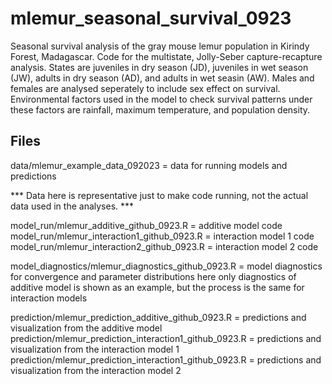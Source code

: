 # mlemur_seasonal_survival_0923
Seasonal survival analysis of the gray mouse lemur population in Kirindy Forest, Madagascar.
Code for the multistate, Jolly-Seber capture-recapture analysis.
States are juveniles in dry season (JD), juveniles in wet season (JW), adults in dry season (AD), and adults in wet seasin (AW).
Males and females are analysed seperately to include sex effect on survival.
Environmental factors used in the model to check survival patterns under these factors are rainfall, maximum temperature, and population density.


## Files

data/mlemur_example_data_092023 = data for running models and predictions

*** Data here is representative just to make code running, not the actual data used in the analyses. ***

model_run/mlemur_additive_github_0923.R = additive model code
model_run/mlemur_interaction1_github_0923.R = interaction model 1 code
model_run/mlemur_interaction2_github_0923.R = interaction model 2 code

model_diagnostics/mlemur_diagnostics_github_0923.R = model diagnostics for convergence and parameter distributions
here only diagnostics of additive model is shown as an example, but the process is the same for interaction models

prediction/mlemur_prediction_additive_github_0923.R = predictions and visualization from the additive model
prediction/mlemur_prediction_interaction1_github_0923.R = predictions and visualization from the interaction model 1
prediction/mlemur_prediction_interaction1_github_0923.R = predictions and visualization from the interaction model 2
